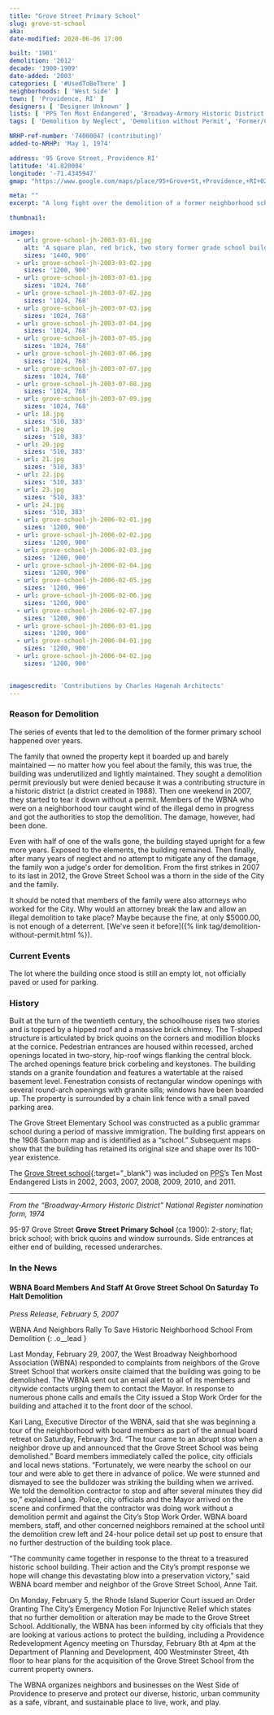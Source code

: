 ```yaml
---
title: "Grove Street Primary School"
slug: grove-st-school
aka: 
date-modified: 2020-06-06 17:00

built: '1901'
demolition: '2012'
decade: '1900-1909'
date-added: '2003'
categories: [ '#UsedToBeThere' ]
neighborhoods: [ 'West Side' ]
town: [ 'Providence, RI' ]
designers: [ 'Designer Unknown' ]
lists: [ 'PPS Ten Most Endangered', 'Broadway-Armory Historic District', 'National Register of Historic Places' ]
tags: [ 'Demolition by Neglect', 'Demolition without Permit', 'Former/Current Schools' ]

NRHP-ref-number: '74000047 (contributing)'
added-to-NRHP: 'May 1, 1974'

address: '95 Grove Street, Providence RI'
latitude: '41.820084'
longitude: '-71.4345947'
gmap: "https://www.google.com/maps/place/95+Grove+St,+Providence,+RI+02909/@41.820084,-71.4345947,17z/data=!3m1!4b1!4m5!3m4!1s0x89e4459e50925525:0x75cb168fa98908d0!8m2!3d41.820084!4d-71.432406"

meta: ""
excerpt: "A long fight over the demolition of a former neighborhood school — and a contributing structure to the Broadway-Armory Historic District."

thumbnail: 

images:
  - url: grove-school-jh-2003-03-01.jpg
    alt: 'A square plan, red brick, two story former grade school building. Windows were rectangular with granite sils. Two entrances — one for boys, one for girls — are on opposite sides of the building. A cross gable shingled roof with a simple wooden cornice beneath it was on top.'
    sizes: '1440, 900'
  - url: grove-school-jh-2003-03-02.jpg
    sizes: '1200, 900'
  - url: grove-school-jh-2003-07-01.jpg
    sizes: '1024, 768'
  - url: grove-school-jh-2003-07-02.jpg
    sizes: '1024, 768'
  - url: grove-school-jh-2003-07-03.jpg
    sizes: '1024, 768'
  - url: grove-school-jh-2003-07-04.jpg
    sizes: '1024, 768'
  - url: grove-school-jh-2003-07-05.jpg
    sizes: '1024, 768'
  - url: grove-school-jh-2003-07-06.jpg
    sizes: '1024, 768'
  - url: grove-school-jh-2003-07-07.jpg
    sizes: '1024, 768'
  - url: grove-school-jh-2003-07-08.jpg
    sizes: '1024, 768'
  - url: grove-school-jh-2003-07-09.jpg
    sizes: '1024, 768'
  - url: 18.jpg
    sizes: '510, 383'
  - url: 19.jpg
    sizes: '510, 383'
  - url: 20.jpg
    sizes: '510, 383'
  - url: 21.jpg
    sizes: '510, 383'
  - url: 22.jpg
    sizes: '510, 383'
  - url: 23.jpg
    sizes: '510, 383'
  - url: 24.jpg
    sizes: '510, 383'
  - url: grove-school-jh-2006-02-01.jpg
    sizes: '1200, 900'
  - url: grove-school-jh-2006-02-02.jpg
    sizes: '1200, 900'
  - url: grove-school-jh-2006-02-03.jpg
    sizes: '1200, 900'
  - url: grove-school-jh-2006-02-04.jpg
    sizes: '1200, 900'
  - url: grove-school-jh-2006-02-05.jpg
    sizes: '1200, 900'
  - url: grove-school-jh-2006-02-06.jpg
    sizes: '1200, 900'
  - url: grove-school-jh-2006-02-07.jpg
    sizes: '1200, 900'
  - url: grove-school-jh-2006-03-01.jpg
    sizes: '1200, 900'
  - url: grove-school-jh-2006-04-01.jpg
    sizes: '1200, 900'
  - url: grove-school-jh-2006-04-02.jpg
    sizes: '1200, 900'
  

imagescredit: 'Contributions by Charles Hagenah Architects'
---
```


### Reason for Demolition

The series of events that led to the demolition of the former primary school happened over years. 

The family that owned the property kept it boarded up and barely maintained — no matter how you feel about the family, this was true, the building was underutilized and lightly maintained. They sought a demolition permit previously but were denied because it was a contributing structure in a historic district (a district created in 1988). Then one weekend in 2007, they started to tear it down without a permit. Members of the WBNA who were on a neighborhood tour caught wind of the illegal demo in progress and got the authorities to stop the demolition. The damage, however, had been done. 

Even with half of one of the walls gone, the building stayed upright for a few more years. Exposed to the elements, the building remained. Then finally, after many years of neglect and no attempt to mitigate any of the damage, the family won a judge's order for demolition. From the first strikes in 2007 to its last in 2012, the Grove Street School was a thorn in the side of the City and the family. 

It should be noted that members of the family were also attorneys who worked for the City. Why would an attorney break the law and allow an illegal demolition to take place? Maybe because the fine, at only $5000.00, is not enough of a deterrent. [We've seen it before]({% link tag/demolition-without-permit.html %}).


### Current Events

The lot where the building once stood is still an empty lot, not officially paved or used for parking. 


### History

Built at the turn of the twentieth century, the schoolhouse rises two stories and is topped by a hipped roof and a massive brick chimney. The T-shaped structure is articulated by brick quoins on the corners and modillion blocks at the cornice. Pedestrian entrances are housed within recessed, arched openings located in two-story, hip-roof wings flanking the central block. The arched openings feature brick corbeling and keystones. The building stands on a granite foundation and features a watertable at the raised basement level. Fenestration consists of rectangular window openings with several round-arch openings with granite sills; windows have been boarded up. The property is surrounded by a chain link fence with a small paved parking area.

The Grove Street Elementary School was constructed as a public grammar school during a period of massive immigration. The building first appears on the 1908 Sanborn map and is identified as a “school.” Subsequent maps show that the building has retained its original size and shape over its 100-year existence. 

The [Grove Street school](//guide.ppsri.org/property/grove-street-elementary-school){:target="_blank"} was included on <abbr title="Providence Preservation Society">PPS</abbr>’s Ten Most Endangered Lists in 2002, 2003, 2007, 2008, 2009, 2010, and 2011. 

***

_From the “Broadway-Armory Historic District” National Register nomination form, 1974_

95-97 Grove Street **Grove Street Primary School** (ca 1900): 2-story; flat; brick school; with brick quoins and window surrounds. Side entrances at either end of building, recessed underarches.


### In the News

#### WBNA Board Members And Staff At Grove Street School On Saturday To Halt Demolition

_Press Release, February 5, 2007_

WBNA And Neighbors Rally To Save Historic Neighborhood School From Demolition
{: .o__lead }

Last Monday, February 29, 2007, the West Broadway Neighborhood Association (WBNA) responded to complaints from neighbors of the Grove Street School that workers onsite claimed that the building was going to be demolished. The WBNA sent out an email alert to all of its members and citywide contacts urging them to contact the Mayor. In response to numerous phone calls and emails the City issued a Stop Work Order for the building and attached it to the front door of the school.

Kari Lang, Executive Director of the WBNA, said that she was beginning a tour of the neighborhood with board members as part of the annual board retreat on Saturday, February 3rd. “The tour came to an abrupt stop when a neighbor drove up and announced that the Grove Street School was being demolished.” Board members immediately called the police, city officials and local news stations. “Fortunately, we were nearby the school on our tour and were able to get there in advance of police. We were stunned and dismayed to see the bulldozer was striking the building when we arrived. We told the demolition contractor to stop and after several minutes they did so,” explained Lang. Police, city officials and the Mayor arrived on the scene and confirmed that the contractor was doing work without a demolition permit and against the City’s Stop Work Order. WBNA board members, staff, and other concerned neighbors remained at the school until the demolition crew left and 24-hour police detail set up post to ensure that no further destruction of the building took place.

“The community came together in response to the threat to a treasured historic school building. Their action and the City’s prompt response we hope will change this devastating blow into a preservation victory,” said WBNA board member and neighbor of the Grove Street School, Anne Tait.

On Monday, February 5, the Rhode Island Superior Court issued an Order Granting The City’s Emergency Motion For Injunctive Relief which states that no further demolition or alteration may be made to the Grove Street School. Additionally, the WBNA has been informed by city officials that they are looking at various actions to protect the building, including a Providence Redevelopment Agency meeting on Thursday, February 8th at 4pm at the Department of Planning and Development, 400 Westminster Street, 4th floor to hear plans for the acquisition of the Grove Street School from the current property owners.

The WBNA organizes neighbors and businesses on the West Side of Providence to preserve and protect our diverse, historic, urban community as a safe, vibrant, and sustainable place to live, work, and play.
